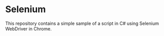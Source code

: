# Selenium
This repository contains a simple sample of a script in C# using Selenium WebDriver in Chrome.
